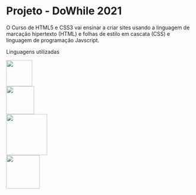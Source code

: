 # Projeto - DoWhile 2021

O Curso de HTML5 e CSS3 vai ensinar a criar sites usando a linguagem de marcação hipertexto (HTML) e folhas de estilo em cascata (CSS) e linguagem de programação Javscript.

Linguagens utilizadas

<code><img src="https://img.shields.io/badge/CSS3-1572B6?style=for-the-badge&logo=css3&logoColor=white" width="70"/>
<img src="https://img.shields.io/badge/HTML5-E34F26?style=for-the-badge&logo=html5&logoColor=white" width="75"/>
<img src="https://img.shields.io/badge/JavaScript-323330?style=for-the-badge&logo=javascript&logoColor=F7DF1E" width="110"/>
<img src="https://img.shields.io/badge/GitHub-100000?style=for-the-badge&logo=github&logoColor=white" width="90"/></code>

